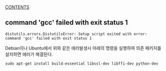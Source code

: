 [CONTENTS](README.md)
## command 'gcc' failed with exit status 1
    distutils.errors.DistutilsError: Setup script exited with error: command 'gcc' failed with exit status 1


Debian이나 Ubuntu에서 위와 같은 에러발생시 아래의 명령을 실행하여 의존 패키지를 설치하면 에러가 해결된다.


    sudo apt-get install build-essential libssl-dev libffi-dev python-dev